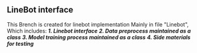 ## LineBot interface

This Brench is created for linebot implementation
Mainly in file "Linebot", Which includes: 
***1. Linebot interface***
***2. Data preprocess maintained as a class***
***3. Model training process maintained as a class***
***4. Side materials for testing***
